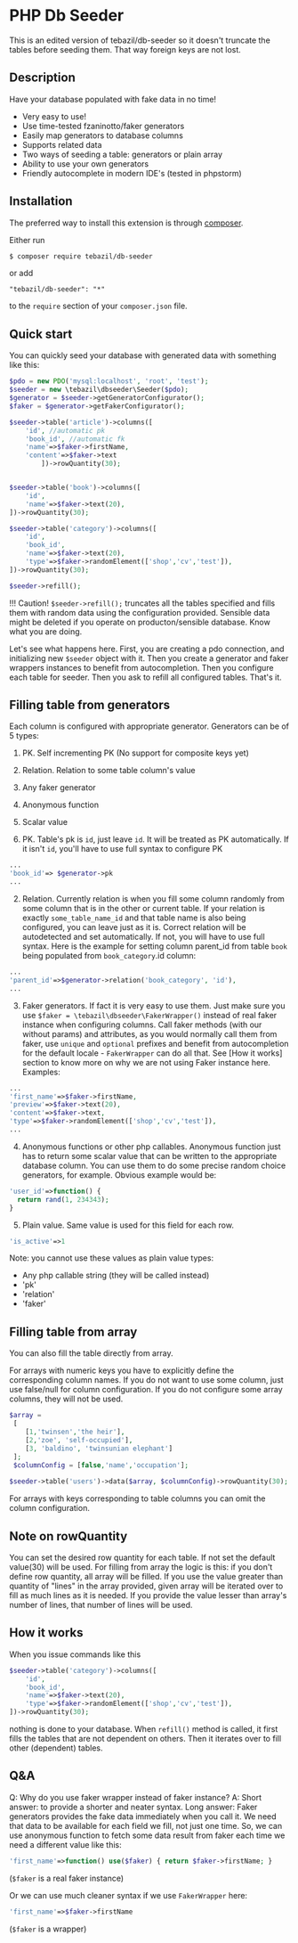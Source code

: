 # PHP Db Seeder

This is an edited version of tebazil/db-seeder so it doesn't truncate the tables before seeding them.
That way foreign keys are not lost. 

## Description

Have your database populated with fake data in no time! 

* Very easy to use!
* Use time-tested fzaninotto/faker generators
* Easily map generators to database columns
* Supports related data
* Two ways of seeding a table: generators or plain array
* Ability to use your own generators
* Friendly autocomplete in modern IDE's (tested in phpstorm)


## Installation

The preferred way to install this extension is through [composer](http://getcomposer.org/download/).

Either run

```bash
$ composer require tebazil/db-seeder
```

or add

```
"tebazil/db-seeder": "*"
```

to the `require` section of your `composer.json` file.

## Quick start

You can quickly seed your database with generated data with something like this:

```php
$pdo = new PDO('mysql:localhost', 'root', 'test');
$seeder = new \tebazil\dbseeder\Seeder($pdo);
$generator = $seeder->getGeneratorConfigurator();
$faker = $generator->getFakerConfigurator();

$seeder->table('article')->columns([
    'id', //automatic pk
    'book_id', //automatic fk
    'name'=>$faker->firstName,
    'content'=>$faker->text
        ])->rowQuantity(30);


$seeder->table('book')->columns([
    'id',
    'name'=>$faker->text(20),
])->rowQuantity(30);

$seeder->table('category')->columns([
    'id',
    'book_id',
    'name'=>$faker->text(20),
    'type'=>$faker->randomElement(['shop','cv','test']),
])->rowQuantity(30);

$seeder->refill();
```

!!! Caution! `$seeder->refill();` truncates all the tables specified and fills them with random data using the configuration provided. Sensible data might be deleted if you operate on producton/sensible database. Know what you are doing.

Let's see what happens here. First, you are creating a pdo connection, and initializing new `$seeder` object with it. Then you create a generator and faker wrappers instances to benefit from autocompletion. Then you configure each table for seeder. Then you ask to refill all configured tables. That's it.

## Filling table from generators

Each column is configured with appropriate generator. Generators can be of 5 types:
1) PK. Self incrementing PK (No support for composite keys yet)
2) Relation. Relation to some table column's value
3) Any faker generator
4) Anonymous function
5) Scalar value

1) PK. Table's pk is `id`, just leave `id`. It will be treated as PK automatically. If it isn't `id`, you'll have to use full syntax to configure PK

```php
...
'book_id'=> $generator->pk
...
```

2) Relation. Currently relation is when you fill some column randomly from some column that is in the other or current table. 
If your relation is exactly `some_table_name_id` and that table name is also being configured, you can leave just as it is. Correct relation will be autodetected and set automatically. If not, you will have to use full syntax. Here is the example for setting column parent_id from table `book` being populated from `book_category`.id column:

```php
...
'parent_id'=>$generator->relation('book_category', 'id'),
...
```

3) Faker generators. If fact it is very easy to use them. Just make sure you use `$faker = \tebazil\dbseeder\FakerWrapper()` instead of real faker instance when configuring columns. Call faker methods (with our without params) and attributes, as you would normally call them from faker, use `unique` and `optional` prefixes and benefit from autocompletion for the default locale - `FakerWrapper` can do all that. See [How it works] section to know more on why we are not using Faker instance here.
Examples:

```php
...
'first_name'=>$faker->firstName,
'preview'=>$faker->text(20),
'content'=>$faker->text,
'type'=>$faker->randomElement(['shop','cv','test']),
...
```

4) Anonymous functions or other php callables.
Anonymous function just has to return some scalar value that can be written to the appropriate database column. You can use them to do some precise random choice generators, for example.
Obvious example would be:

```php
'user_id'=>function() {
  return rand(1, 234343);
}
```

5) Plain value.
Same value is used for this field for each row.
 
```php
'is_active'=>1
```

Note: you cannot use these values as plain value types:
* Any php callable string (they will be called instead)
* 'pk'
* 'relation'
* 'faker'

## Filling table from array
You can also fill the table directly from array.
 
For arrays with numeric keys you have to explicitly define the corresponding column names. If you do not want to use some column, just use false/null for column configuration. If you do not configure some array columns, they will not be used.
```php
$array =
 [
    [1,'twinsen','the heir'],
    [2,'zoe', 'self-occupied'],
    [3, 'baldino', 'twinsunian elephant']
 ];
 $columnConfig = [false,'name','occupation'];
 
$seeder->table('users')->data($array, $columnConfig)->rowQuantity(30);
```

For arrays with keys corresponding to table columns you can omit the column configuration.

## Note on rowQuantity
You can set the desired row quantity for each table. If not set the default value(30) will be used. For filling from array the logic is this: if you don't define row quantity, all array will be filled. If you use the value greater than quantity of "lines" in the array provided, given array will be iterated over to fill as much lines as it is needed. If you provide the value lesser than array's number of lines, that number of lines will be used.

## How it works
When you issue commands like this 

```php
$seeder->table('category')->columns([
    'id',
    'book_id',
    'name'=>$faker->text(20),
    'type'=>$faker->randomElement(['shop','cv','test']),
])->rowQuantity(30);
```

nothing is done to your database. When `refill()` method is called, it first fills the tables that are not dependent on others. Then it iterates over to fill other (dependent) tables.
 
 
## Q&A
Q: Why do you use faker wrapper instead of faker instance? 
A: Short answer: to provide a shorter and neater syntax. Long answer: Faker generators provides the fake data immediately when you call it. We need that data to be available for each field we fill, not just one time. So, we can use anonymous function to fetch some data result from faker each time we need a different value like this:

```php
'first_name'=>function() use($faker) { return $faker->firstName; }
```
(`$faker` is a real faker instance)
 
Or we can use much cleaner syntax if we use `FakerWrapper` here: 

```php
'first_name'=>$faker->firstName
```
(`$faker` is a wrapper)

